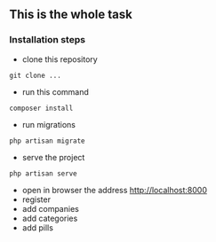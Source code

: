 ## This is the whole task 

### Installation steps 

- clone this repository
```
git clone ...
```
- run this command
```
composer install
```
- run migrations
```
php artisan migrate
```
- serve the project
```
php artisan serve
```
- open in browser the address [http://localhost:8000](http://localhost:8000)
- register
- add companies
- add categories
- add pills
